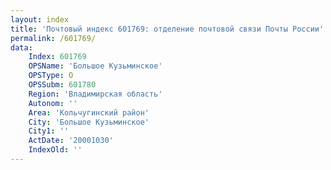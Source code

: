 ```yaml
---
layout: index
title: 'Почтовый индекс 601769: отделение почтовой связи Почты России'
permalink: /601769/
data:
    Index: 601769
    OPSName: 'Большое Кузьминское'
    OPSType: О
    OPSSubm: 601780
    Region: 'Владимирская область'
    Autonom: ''
    Area: 'Кольчугинский район'
    City: 'Большое Кузьминское'
    City1: ''
    ActDate: '20001030'
    IndexOld: ''
---
```

